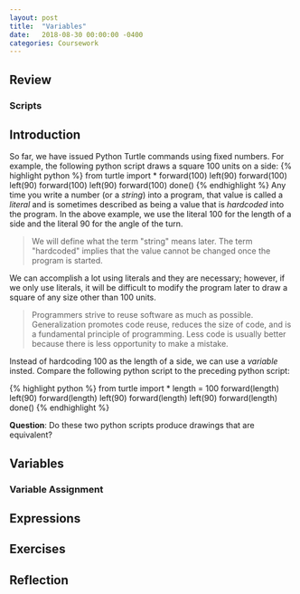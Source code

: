 ```yaml
---
layout: post
title:  "Variables"
date:   2018-08-30 00:00:00 -0400
categories: Coursework
---
```

<head>
  <link href="/css/syntax.css" rel="stylesheet">
</head>

## Review

### Scripts

## Introduction
So far, we have issued Python Turtle commands using fixed numbers.  For example, the following python script draws a square 100 units on a side:
{% highlight python %}
from turtle import *
forward(100)
left(90)
forward(100)
left(90)
forward(100)
left(90)
forward(100)
done()
{% endhighlight %}
Any time you write a number (or a _string_) into a program, that value is called a _literal_ and is sometimes described as being a value that is _hardcoded_ into the program.  In the above example, we use the literal 100 for the length of a side and the literal 90 for the angle of the turn.
> We will define what the term "string" means later.  The term "hardcoded" implies that the value cannot be changed once the program is started.

We can accomplish a lot using literals and they are necessary; however, if we only use literals, it will be difficult to modify the program later to draw a square of any size other than 100 units.  

> Programmers strive to reuse software as much as possible.  Generalization promotes code reuse, reduces the size of code, and is a fundamental principle of programming. Less code is usually better because there is less opportunity to make a mistake.

Instead of hardcoding 100 as the length of a side, we can use a _variable_ insted.  Compare the following python script to the preceding python script:

{% highlight python %}
from turtle import *
length = 100
forward(length)
left(90)
forward(length)
left(90)
forward(length)
left(90)
forward(length)
done()
{% endhighlight %}

**Question**: Do these two python scripts produce drawings that are equivalent?

## Variables

### Variable Assignment

## Expressions

## Exercises

## Reflection
